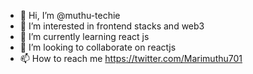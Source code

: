 - 👋 Hi, I’m @muthu-techie
- 👀 I’m interested in frontend stacks and web3
- 🌱 I’m currently learning react js
- 💞️ I’m looking to collaborate on reactjs
- 📫 How to reach me https://twitter.com/Marimuthu701

<!---
muthu-techie/muthu-techie is a ✨ special ✨ repository because its `README.md` (this file) appears on your GitHub profile.
You can click the Preview link to take a look at your changes.
--->

